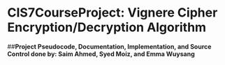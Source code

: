 # CIS7CourseProject: Vignere Cipher Encryption/Decryption Algorithm
##**Project Pseudocode, Documentation, Implementation, and Source Control done by: Saim Ahmed, Syed Moiz, and Emma Wuysang**


